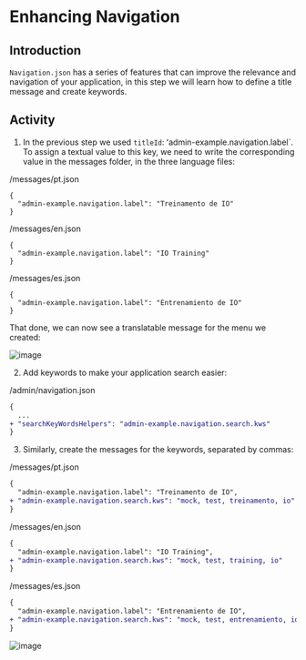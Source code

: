 # Enhancing Navigation

## Introduction

`Navigation.json` has a series of features that can improve the relevance and navigation of your application, in this step we will learn how to define a title message and create keywords.

## Activity

1. In the previous step we used `titleId`: ʻadmin-example.navigation.label`. To assign a textual value to this key, we need to write the corresponding value in the messages folder, in the three language files:

/messages/pt.json

```
{
  "admin-example.navigation.label": "Treinamento de IO"
}
```

/messages/en.json

```
{
  "admin-example.navigation.label": "IO Training"
}
```

/messages/es.json

```
{
  "admin-example.navigation.label": "Entrenamiento de IO"
}
```

That done, we can now see a translatable message for the menu we created:

![image](https://user-images.githubusercontent.com/18701182/92776306-85d0d380-f375-11ea-84b1-da5321b89538.png)

2. Add keywords to make your application search easier:

/admin/navigation.json

```diff
{
  ...
+ "searchKeyWordsHelpers": "admin-example.navigation.search.kws"
}
```

3. Similarly, create the messages for the keywords, separated by commas:

/messages/pt.json

```diff
{
  "admin-example.navigation.label": "Treinamento de IO",
+ "admin-example.navigation.search.kws": "mock, test, treinamento, io"
}
```

/messages/en.json

```diff
{
  "admin-example.navigation.label": "IO Training",
+ "admin-example.navigation.search.kws": "mock, test, training, io"
}
```

/messages/es.json

```diff
{
  "admin-example.navigation.label": "Entrenamiento de IO",
+ "admin-example.navigation.search.kws": "mock, test, entrenamiento, io"
}
```

![image](https://user-images.githubusercontent.com/18701182/92777236-65eddf80-f376-11ea-9c07-fac14f5d5172.png)
